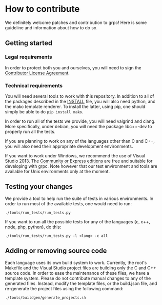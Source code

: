 # How to contribute

We definitely welcome patches and contribution to grpc! Here is some guideline
and information about how to do so.

## Getting started

### Legal requirements

In order to protect both you and ourselves, you will need to sign the
[Contributor License Agreement](https://cla.developers.google.com/clas).

### Technical requirements

You will need several tools to work with this repository. In addition to all of
the packages described in the [INSTALL](INSTALL) file, you will also need
python, and the mako template renderer. To install the latter, using pip, one
should simply be able to do `pip install mako`.

In order to run all of the tests we provide, you will need valgrind and clang.
More specifically, under debian, you will need the package libc++-dev to
properly run all the tests.

If you are planning to work on any of the languages other than C and C++, you
will also need their appropriate development environments.

If you want to work under Windows, we recommend the use of Visual Studio 2013.
The [Community or Express editions](http://www.visualstudio.com/en-us/downloads/download-visual-studio-vs.aspx)
are free and suitable for developing with grpc. Note however that our test
environment and tools are available for Unix environments only at the moment.

## Testing your changes

We provide a tool to help run the suite of tests in various environments.
In order to run most of the available tests, one would need to run:

`./tools/run_tests/run_tests.py`

If you want to run all the possible tests for any of the languages {c, c++, node, php, python}, do this:

`./tools/run_tests/run_tests.py -l <lang> -c all`

## Adding or removing source code

Each language uses its own build system to work. Currently, the root's Makefile
and the Visual Studio project files are building only the C and C++ source code.
In order to ease the maintenance of these files, we have a
template system. Please do not contribute manual changes to any of the generated
files. Instead, modify the template files, or the build.json file, and
re-generate the project files using the following command:

`./tools/buildgen/generate_projects.sh`


